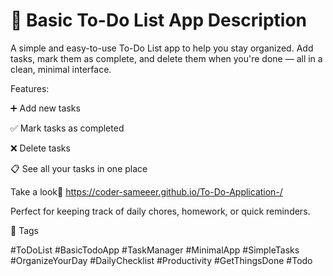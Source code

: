# 📝 Basic To-Do List App Description

A simple and easy-to-use To-Do List app to help you stay organized. Add tasks, mark them as complete, and delete them when you're done — all in a clean, minimal interface.

Features:

➕ Add new tasks

✅ Mark tasks as completed

❌ Delete tasks

📋 See all your tasks in one place

Take a look👀
https://coder-sameeer.github.io/To-Do-Application-/

Perfect for keeping track of daily chores, homework, or quick reminders.


🔖 Tags

#ToDoList #BasicTodoApp #TaskManager #MinimalApp #SimpleTasks  
#OrganizeYourDay #DailyChecklist #Productivity #GetThingsDone #Todo

